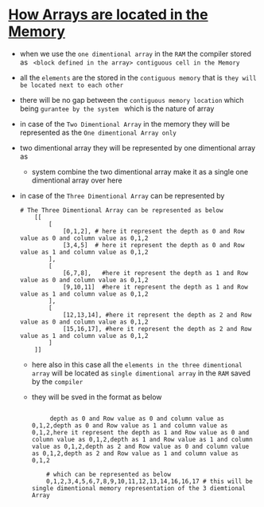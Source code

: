 # <ins> How Arrays are located in the Memory </ins> #

- when we use the `one dimentional array` in the `RAM`  the compiler stored as ` <block defined in the array> contiguous cell in the Memory`

- all the `elements` are the stored in the `contiguous memory` that is `they will be located next to each other `

- there will be no gap between the `contiguous memory location` which being `gurantee by the system ` which is the nature of array 

- in case of the `Two Dimentional Array` in the memory they will be represented as the `One dimentional Array only`

- two dimentional array they will be represented by one dimentional array as 

    - system combine the two dimentional array make it as a single one dimentional array over here 

- in  case of the `Three Dimentional Array` can be represented by 

    ```
    # The Three Dimentional Array can be represented as below 
        [[
            [
                [0,1,2], # here it represent the depth as 0 and Row value as 0 and column value as 0,1,2
                [3,4,5]  # here it represent the depth as 0 and Row value as 1 and column value as 0,1,2
            ],
            [
                [6,7,8],   #here it represent the depth as 1 and Row value as 0 and column value as 0,1,2
                [9,10,11]  #here it represent the depth as 1 and Row value as 1 and column value as 0,1,2
            ],
            [
                [12,13,14], #here it represent the depth as 2 and Row value as 0 and column value as 0,1,2
                [15,16,17], #here it represent the depth as 2 and Row value as 1 and column value as 0,1,2
            ]
        ]]

    ```

    - here also in this case all the `elements in the three dimentional array` will be located as `single dimentional array` in the `RAM` saved by the `compiler`

    - they will be sved in the format as below 

        ```
            
             depth as 0 and Row value as 0 and column value as 0,1,2,depth as 0 and Row value as 1 and column value as 0,1,2,here it represent the depth as 1 and Row value as 0 and column value as 0,1,2,depth as 1 and Row value as 1 and column value as 0,1,2,depth as 2 and Row value as 0 and column value as 0,1,2,depth as 2 and Row value as 1 and column value as 0,1,2

            # which can be represented as below 
            0,1,2,3,4,5,6,7,8,9,10,11,12,13,14,16,16,17 # this will be single dimentional memory representation of the 3 diemtional Array 
        
        ```
